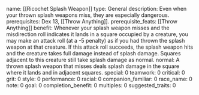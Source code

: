 name: [[Ricochet Splash Weapon]]
type: General
description: Even when your thrown splash weapons miss, they are especially dangerous.
prerequisites: Dex 13, [[Throw Anything]].
prerequisite_feats: [[Throw Anything]]
benefit: Whenever your splash weapon misses and the misdirection roll indicates it lands in a square occupied by a creature, you may make an attack roll (at a -5 penalty) as if you had thrown the splash weapon at that creature. If this attack roll succeeds, the splash weapon hits and the creature takes full damage instead of splash damage. Squares adjacent to this creature still take splash damage as normal.
normal: A thrown splash weapon that misses deals splash damage in the square where it lands and in adjacent squares.
special: 0
teamwork: 0
critical: 0
grit: 0
style: 0
performance: 0
racial: 0
companion_familiar: 0
race_name: 0
note: 0
goal: 0
completion_benefit: 0
multiples: 0
suggested_traits: 0
